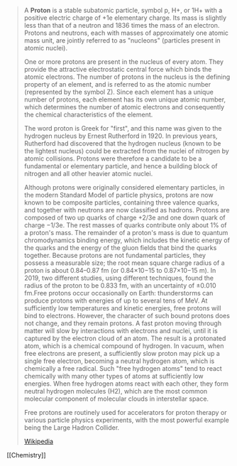 > A **Proton** is a stable subatomic particle, symbol p, H+, or 1H+ with a positive electric charge of +1e elementary charge. Its mass is slightly less than that of a neutron and 1836 times the mass of an electron. Protons and neutrons, each with masses of approximately one atomic mass unit, are jointly referred to as "nucleons" (particles present in atomic nuclei).
>
> One or more protons are present in the nucleus of every atom. They provide the attractive electrostatic central force which binds the atomic electrons. The number of protons in the nucleus is the defining property of an element, and is referred to as the atomic number (represented by the symbol Z). Since each element has a unique number of protons, each element has its own unique atomic number, which determines the number of atomic electrons and consequently the chemical characteristics of the element.
>
> The word proton is Greek for "first", and this name was given to the hydrogen nucleus by Ernest Rutherford in 1920. In previous years, Rutherford had discovered that the hydrogen nucleus (known to be the lightest nucleus) could be extracted from the nuclei of nitrogen by atomic collisions. Protons were therefore a candidate to be a fundamental or elementary particle, and hence a building block of nitrogen and all other heavier atomic nuclei.
>
> Although protons were originally considered elementary particles, in the modern Standard Model of particle physics, protons are now known to be composite particles, containing three valence quarks, and together with neutrons are now classified as hadrons. Protons are composed of two up quarks of charge +2/3e and one down quark of charge −1/3e. The rest masses of quarks contribute only about 1% of a proton's mass. The remainder of a proton's mass is due to quantum chromodynamics binding energy, which includes the kinetic energy of the quarks and the energy of the gluon fields that bind the quarks together.  Because protons are not fundamental particles, they possess a measurable size; the root mean square charge radius of a proton is about 0.84–0.87 fm (or 0.84×10−15 to 0.87×10−15 m). In 2019, two different studies, using different techniques, found the radius of the proton to be 0.833 fm, with an uncertainty of ±0.010 fm.Free protons occur occasionally on Earth: thunderstorms can produce protons with energies of up to several tens of MeV. At sufficiently low temperatures and kinetic energies, free protons will bind to electrons. However, the character of such bound protons does not change, and they remain protons. A fast proton moving through matter will slow by interactions with electrons and nuclei, until it is captured by the electron cloud of an atom. The result is a protonated atom, which is a chemical compound of hydrogen. In vacuum, when free electrons are present, a sufficiently slow proton may pick up a single free electron, becoming a neutral hydrogen atom, which is chemically a free radical. Such "free hydrogen atoms" tend to react chemically with many other types of atoms at sufficiently low energies. When free hydrogen atoms react with each other, they form neutral hydrogen molecules (H2), which are the most common molecular component of molecular clouds in interstellar space.
>
> Free protons are routinely used for accelerators for proton therapy or various particle physics experiments, with the most powerful example being the Large Hadron Collider.
>
> [Wikipedia](https://en.wikipedia.org/wiki/Proton)


[[Chemistry]]